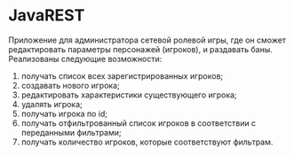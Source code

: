 # JavaREST
Приложение для администратора сетевой ролевой игры, где он сможет редактировать
параметры персонажей (игроков), и раздавать баны. 
Реализованы следующие возможности:
1. получать список всех зарегистрированных игроков;
2. создавать нового игрока;
3. редактировать характеристики существующего игрока;
4. удалять игрока;
5. получать игрока по id;
6. получать отфильтрованный список игроков в соответствии с переданными фильтрами;
7. получать количество игроков, которые соответствуют фильтрам.
